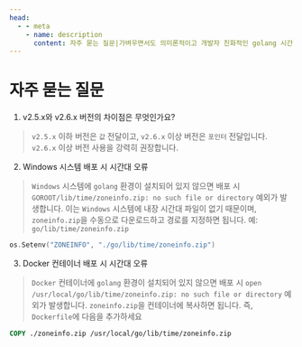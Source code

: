 ```yaml
---
head:
  - - meta
    - name: description
      content: 자주 묻는 질문|가벼우면서도 의미론적이고 개발자 친화적인 golang 시간 처리 라이브러리
---
```


# 자주 묻는 질문

1. v2.5.x와 v2.6.x 버전의 차이점은 무엇인가요?
> `v2.5.x` 이하 버전은 `값` 전달이고, `v2.6.x` 이상 버전은 `포인터` 전달입니다. `v2.6.x` 이상 버전 사용을 강력히 권장합니다.

2. Windows 시스템 배포 시 시간대 오류

> `Windows` 시스템에 `golang` 환경이 설치되어 있지 않으면 배포 시 `GOROOT/lib/time/zoneinfo.zip: no such file or directory` 예외가 발생합니다. 이는
> `Windows` 시스템에 내장 시간대 파일이 없기 때문이며, `zoneinfo.zip`을 수동으로 다운로드하고 경로를 지정하면 됩니다. 예: `go/lib/time/zoneinfo.zip`

```go
os.Setenv("ZONEINFO", "./go/lib/time/zoneinfo.zip")
```

3. Docker 컨테이너 배포 시 시간대 오류

> `Docker` 컨테이너에 `golang` 환경이 설치되어 있지 않으면 배포 시 `open /usr/local/go/lib/time/zoneinfo.zip: no such file or directory`
> 예외가 발생합니다. `zoneinfo.zip`을 컨테이너에 복사하면 됩니다. 즉, `Dockerfile`에 다음을 추가하세요

```dockerfile
COPY ./zoneinfo.zip /usr/local/go/lib/time/zoneinfo.zip
``` 